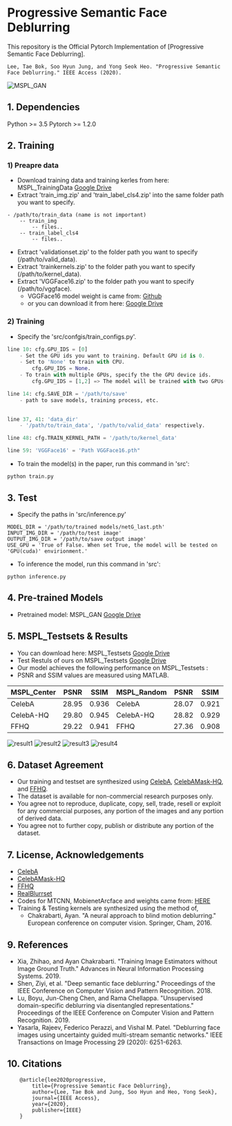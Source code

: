 # Progressive Semantic Face Deblurring

This repository is the Official Pytorch Implementation of [Progressive Semantic Face Deblurring].
```
Lee, Tae Bok, Soo Hyun Jung, and Yong Seok Heo. "Progressive Semantic Face Deblurring." IEEE Access (2020).
```

![MSPL_GAN](/images/mspl_gan.png)

## 1. Dependencies
Python >= 3.5
Pytorch >= 1.2.0




## 2. Training
### 1) Preapre data
+ Download training data and training kerles from here: MSPL_TrainingData [Google Drive](https://drive.google.com/drive/folders/1ZE5EAgYxW-KE0EGPGQfU8KHAv6qHV8gy?usp=sharing)
+ Extract 'train_img.zip' and 'train_label_cls4.zip' into the same folder path you want to specify.
```Example
- /path/to/train_data (name is not important)
    -- train_img
        -- files..
    -- train_label_cls4
        -- files..
```
+ Extract 'validationset.zip' to the folder path you want to specify (/path/to/valid_data).
+ Extract 'trainkernels.zip' to the folder path you want to specify (/path/to/kernel_data).
+ Extract 'VGGFace16.zip' to the folder path you want to specify (/path/to/vggface).
    - VGGFace16 model weight is came from: [Github](https://github.com/ustclby/Unsupervised-Domain-Specific-Deblurring)
    - or you can download it from here: [Google Drive](https://drive.google.com/file/d/1MGSQpN-wsUe1EzADWSa13R7Czf00Xmmn/view?usp=sharing)


### 2) Training
+ Specify the 'src/confgis/train_configs.py'.
```train_configs.py
line 10: cfg.GPU_IDS = [0]
    - Set the GPU ids you want to training. Default GPU id is 0.
    - Set to 'None' to train with CPU.
        cfg.GPU_IDS = None.
    - To train with multiple GPUs, specify the the GPU device ids. 
        cfg.GPU_IDS = [1,2] => The model will be trained with two GPUs(device ids(1,2)).

line 14: cfg.SAVE_DIR = '/path/to/save' 
    - path to save models, training process, etc. 
    

line 37, 41: 'data_dir'
    - '/path/to/train_data', '/path/to/valid_data' respectively.

line 48: cfg.TRAIN_KERNEL_PATH = '/path/to/kernel_data'

line 59: 'VGGFace16' = 'Path VGGFace16.pth"
```

+ To train the model(s) in the paper, run this command in 'src':
```train
python train.py
```

## 3. Test
+ Specify the paths in 'src/inference.py'
```
MODEL_DIR = '/path/to/trained models/netG_last.pth'
INPUT_IMG_DIR = '/path/to/test image'
OUTPUT_IMG_DIR = '/path/to/save output image'
USE_GPU = 'True of False. When set True, the model will be tested on 'GPU(cuda)' envirionment.'
```
+ To inference the model, run this command in 'src':
```inference
python inference.py
```

## 4. Pre-trained Models
+ Pretrained model: MSPL_GAN [Google Drive](https://drive.google.com/drive/folders/1W55HWWkv3PhexuRBa9xCVjdC6WWcc5al?usp=sharing)


## 5. MSPL_Testsets & Results
+ You can download here: MSPL_Testsets [Google Drive](https://drive.google.com/drive/folders/1522V-vcngc48PdIKNEee0jVb3uGKMVpd?usp=sharing)
+ Test Restuls of ours on MSPL_Testsets [Google Drive](https://drive.google.com/drive/folders/1mmK7qDhxOOehYCeTNMOTI0RhBj1HUDqx?usp=sharing)
+ Our model achieves the following performance on MSPL_Testsets :
+ PSNR and SSIM values are measured using MATLAB.

| MSPL_Center   | PSNR      | SSIM      | MSPL_Random   | PSNR      | SSIM      |
| ------------- | --------- | --------- | ------------- | --------- | --------- |
| CelebA        | 28.95     | 0.936     | CelebA        | 28.07     | 0.921     |
| CelebA-HQ     | 29.80     | 0.945     | CelebA-HQ     | 28.82     | 0.929     |
| FFHQ          | 29.22     | 0.941     | FFHQ          | 27.36     | 0.908     |


![result1](/images/fig1.PNG)
![result2](/images/fig2.PNG)
![result3](/images/fig3.png)
![result4](/images/fig4.PNG)


## 6. Dataset Agreement
+ Our training and testset are synthesized using [CelebA](http://mmlab.ie.cuhk.edu.hk/projects/CelebA.html), [CelebAMask-HQ](https://github.com/switchablenorms/CelebAMask-HQ), and [FFHQ](https://github.com/NVlabs/ffhq-dataset).
+ The dataset is available for non-commercial research purposes only.
+ You agree not to reproduce, duplicate, copy, sell, trade, resell or exploit for any commercial purposes, any portion of the images and any portion of derived data.
+ You agree not to further copy, publish or distribute any portion of the dataset. 


## 7. License, Acknowledgements
+ [CelebA](http://mmlab.ie.cuhk.edu.hk/projects/CelebA.html)
+ [CelebAMask-HQ](https://github.com/switchablenorms/CelebAMask-HQ)
+ [FFHQ](https://github.com/NVlabs/ffhq-dataset)
+ [RealBlurrset](http://vllab.ucmerced.edu/wlai24/cvpr16_deblur_study/)
+ Codes for MTCNN, MobienetArcface and weights came from: [HERE](https://github.com/TreB1eN/InsightFace_Pytorch)
+ Training & Testing kernels are synthesized using the method of,
    - Chakrabarti, Ayan. "A neural approach to blind motion deblurring." European conference on computer vision. Springer, Cham, 2016.



## 9. References
+ Xia, Zhihao, and Ayan Chakrabarti. "Training Image Estimators without Image Ground Truth." Advances in Neural Information Processing Systems. 2019.
+ Shen, Ziyi, et al. "Deep semantic face deblurring." Proceedings of the IEEE Conference on Computer Vision and Pattern Recognition. 2018.
+ Lu, Boyu, Jun-Cheng Chen, and Rama Chellappa. "Unsupervised domain-specific deblurring via disentangled representations." Proceedings of the IEEE Conference on Computer Vision and Pattern Recognition. 2019.
+ Yasarla, Rajeev, Federico Perazzi, and Vishal M. Patel. "Deblurring face images using uncertainty guided multi-stream semantic networks." IEEE Transactions on Image Processing 29 (2020): 6251-6263.


## 10. Citations
```
    @article{lee2020progressive,
        title={Progressive Semantic Face Deblurring},
        author={Lee, Tae Bok and Jung, Soo Hyun and Heo, Yong Seok},
        journal={IEEE Access},
        year={2020},
        publisher={IEEE}
    }
```